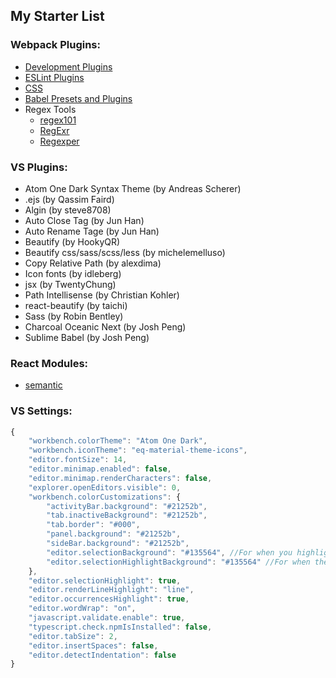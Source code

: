 ## My Starter List

### Webpack Plugins: ###

- [Development Plugins](https://survivejs.com/webpack/developing/automatic-browser-refresh/#development-plugins)
- [ESLint Plugins](https://survivejs.com/webpack/developing/linting/#extension-tipsk)
- [CSS](https://survivejs.com/webpack/styling/eliminating-unused-css/#enabling-purifycss)
- [Babel Presets and Plugins](https://survivejs.com/webpack/loading/javascript/#babel-presets-and-plugins)
- Regex Tools
    - [regex101](https://regex101.com/)
    - [RegExr](http://regexr.com/)
    - [Regexper](https://regexper.com/)


### VS Plugins: ###
- Atom One Dark Syntax Theme (by Andreas Scherer)
- .ejs (by Qassim Faird)
- Algin (by steve8708)
- Auto Close Tag (by Jun Han)
- Auto Rename Tage (by Jun Han)
- Beautify (by HookyQR)
- Beautify css/sass/scss/less (by michelemelluso)
- Copy Relative Path (by alexdima)
- Icon fonts (by idleberg)
- jsx (by TwentyChung)
- Path Intellisense (by Christian Kohler)
- react-beautify (by taichi)
- Sass (by Robin Bentley)
- Charcoal Oceanic Next (by Josh Peng)
- Sublime Babel (by Josh Peng)


### React Modules: ###

- [semantic](https://react.semantic-ui.com/introduction)


### VS Settings: ###
```javascript
{
    "workbench.colorTheme": "Atom One Dark",
    "workbench.iconTheme": "eq-material-theme-icons",
    "editor.fontSize": 14,
    "editor.minimap.enabled": false,
    "editor.minimap.renderCharacters": false,
    "explorer.openEditors.visible": 0,
    "workbench.colorCustomizations": {
        "activityBar.background": "#21252b",
        "tab.inactiveBackground": "#21252b",
        "tab.border": "#000",
        "panel.background": "#21252b",
        "sideBar.background": "#21252b",
        "editor.selectionBackground": "#135564", //For when you highlight a selection
        "editor.selectionHighlightBackground": "#135564" //For when the editor highlights all similar words
    },
    "editor.selectionHighlight": true,
    "editor.renderLineHighlight": "line",
    "editor.occurrencesHighlight": true,
    "editor.wordWrap": "on",
    "javascript.validate.enable": true,
    "typescript.check.npmIsInstalled": false,
    "editor.tabSize": 2,
    "editor.insertSpaces": false,
    "editor.detectIndentation": false
}
```
